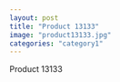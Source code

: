 ```yaml
---
layout: post
title: "Product 13133"
image: "product13133.jpg"
categories: "category1"
---
```

Product 13133
